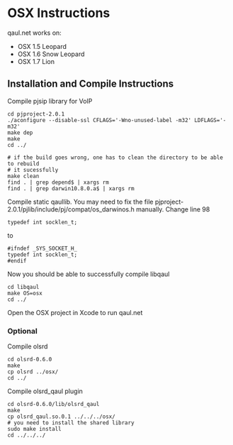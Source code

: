 OSX Instructions
================

qaul.net works on:
* OSX 1.5 Leopard
* OSX 1.6 Snow Leopard
* OSX 1.7 Lion


Installation and Compile Instructions
--------------------------------------

Compile pjsip library for VoIP

    cd pjproject-2.0.1
    ./aconfigure --disable-ssl CFLAGS='-Wno-unused-label -m32' LDFLAGS='-m32'
    make dep
    make
    cd ../

    # if the build goes wrong, one has to clean the directory to be able to rebuild 
    # it sucessfully
    make clean
    find . | grep depend$ | xargs rm
    find . | grep darwin10.8.0.a$ | xargs rm

Compile static qaullib. 
You may need to fix the file pjproject-2.0.1/pjlib/include/pj/compat/os_darwinos.h manually.
Change line 98

    typedef int socklen_t;
    
to
   
    #ifndef _SYS_SOCKET_H_
    typedef int socklen_t;
    #endif

Now you should be able to successfully compile libqaul   

    cd libqaul
    make OS=osx
    cd ../

Open the OSX project in Xcode to run qaul.net


### Optional

Compile olsrd

    cd olsrd-0.6.0
    make
    cp olsrd ../osx/
    cd ../

Compile olsrd_qaul plugin

    cd olsrd-0.6.0/lib/olsrd_qaul
    make
    cp olsrd_qaul.so.0.1 ../../../osx/
    # you need to install the shared library
    sudo make install
    cd ../../../
